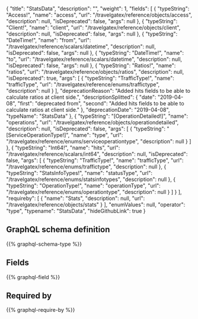 {
  "title": "StatsData",
  "description": "",
  "weight": 1,
  "fields": [
    {
      "typeString": "Access!",
      "name": "access",
      "url": "/travelgatex/reference/objects/access",
      "description": null,
      "isDeprecated": false,
      "args": null
    },
    {
      "typeString": "Client!",
      "name": "client",
      "url": "/travelgatex/reference/objects/client",
      "description": null,
      "isDeprecated": false,
      "args": null
    },
    {
      "typeString": "DateTime!",
      "name": "from",
      "url": "/travelgatex/reference/scalars/datetime",
      "description": null,
      "isDeprecated": false,
      "args": null
    },
    {
      "typeString": "DateTime!",
      "name": "to",
      "url": "/travelgatex/reference/scalars/datetime",
      "description": null,
      "isDeprecated": false,
      "args": null
    },
    {
      "typeString": "Ratios!",
      "name": "ratios",
      "url": "/travelgatex/reference/objects/ratios",
      "description": null,
      "isDeprecated": true,
      "args": [
        {
          "typeString": "TrafficType!",
          "name": "trafficType",
          "url": "/travelgatex/reference/enums/traffictype",
          "description": null
        }
      ],
      "deprecationReason": "Added hits fields to be able to calculate ratios at client side.",
      "descriptionSplitted": {
        "date": "2019-04-08",
        "first": "deprecated from",
        "second": "Added hits fields to be able to calculate ratios at client side."
      },
      "deprecationDate": "2019-04-08",
      "typeName": "StatsData"
    },
    {
      "typeString": "[OperationDetailed!]",
      "name": "operations",
      "url": "/travelgatex/reference/objects/operationdetailed",
      "description": null,
      "isDeprecated": false,
      "args": [
        {
          "typeString": "[ServiceOperationType!]",
          "name": "type",
          "url": "/travelgatex/reference/enums/serviceoperationtype",
          "description": null
        }
      ]
    },
    {
      "typeString": "Int64!",
      "name": "hits",
      "url": "/travelgatex/reference/scalars/int64",
      "description": null,
      "isDeprecated": false,
      "args": [
        {
          "typeString": "TrafficType!",
          "name": "trafficType",
          "url": "/travelgatex/reference/enums/traffictype",
          "description": null
        },
        {
          "typeString": "StatsInfoTypes!",
          "name": "statusType",
          "url": "/travelgatex/reference/enums/statsinfotypes",
          "description": null
        },
        {
          "typeString": "OperationType!",
          "name": "operationType",
          "url": "/travelgatex/reference/enums/operationtype",
          "description": null
        }
      ]
    }
  ],
  "requireby": [
    {
      "name": "Stats",
      "description": null,
      "url": "/travelgatex/reference/objects/stats"
    }
  ],
  "enumValues": null,
  "operator": "type",
  "typename": "StatsData",
  "hideGithubLink": true
}
## GraphQL schema definition

{{% graphql-schema-type %}}

## Fields

{{% graphql-field %}}

## Required by

{{% graphql-require-by %}}
